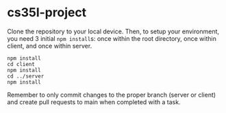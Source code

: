 # cs35l-project

Clone the repository to your local device. Then, to setup your environment, you need 3 initial `npm install`s: once within the root directory, once within client, and once within server.

```
npm install
cd client
npm install
cd ../server
npm install
```

Remember to only commit changes to the proper branch (server or client) and create pull requests to main when completed with a task.
